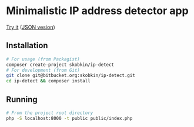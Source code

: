 # Minimalistic IP address detector app

[Try it](http://ip.skobk.in/) ([JSON vesion](http://ip.skobk.in/json))

## Installation

```bash
# For usage (from Packagist)
composer create-project skobkin/ip-detect
# For development (from Git)
git clone git@bitbucket.org:skobkin/ip-detect.git
cd ip-detect && composer install
```


## Running

```bash
# From the project root directory
php -S localhost:8000 -t public public/index.php
```
